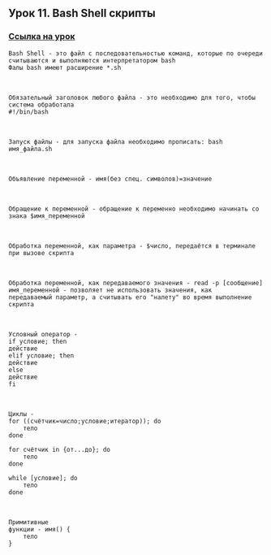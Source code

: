 ## Урок 11. Bash Shell скрипты
### [Ссылка на урок](https://www.youtube.com/watch?v=kix_vo3a5t4)

    Bash Shell - это файл с последовательностью команд, которые по очереди считываются и выполняются интерпретатором bash
    Фалы bash имеют расширение *.sh

 

    Обязательный заголовок любого файла - это необходимо для того, чтобы система обработала
    #!/bin/bash
 

    Запуск файлы - для запуска файла необходимо прописать: bash имя_файла.sh

 

    Объявление переменной - имя(без спец. символов)=значение

 

    Обращение к переменной - обращение к переменно необходимо начинать со знака $имя_переменной

 

    Обработка переменной, как параметра - $число, передаётся в терминале при вызове скрипта

 

    Обработка переменной, как передаваемого значения - read -p [сообщение] имя_переменной - позволяет не использовать значения, как
    передаваемый параметр, а считывать его "налету" во время выполнение скрипта

 

    Условный оператор - 
    if условие; then
    действие
    elif условие; then
    действие
    else 
    действие
    fi

 

    Циклы - 
    for ((счётчик=число;условие;итератор)); do
        тело
    done

    for счётчик in {от...до}; do
        тело
    done 

    while [условие]; do 
        тело
    done
 

    Примитивные 
    функции - имя() { 
        тело 
    }